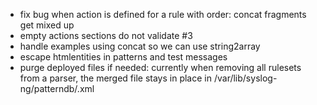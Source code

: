 * fix bug when action is defined for a rule with order: concat fragments get mixed up
* empty actions sections do not validate #3 
* handle examples using concat so we can use string2array
* escape htmlentities in patterns and test messages
* purge deployed files if needed: currently when removing all rulesets from a parser, the merged file stays in place in /var/lib/syslog-ng/patterndb/<parser>.xml
